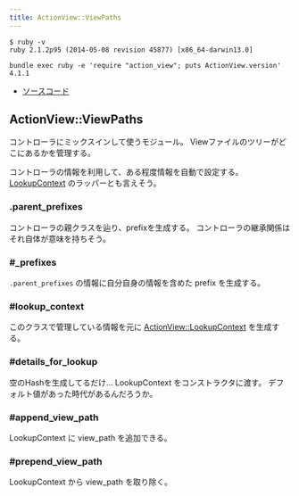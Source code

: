 ```yaml
---
title: ActionView::ViewPaths
---
```


```
$ ruby -v
ruby 2.1.2p95 (2014-05-08 revision 45877) [x86_64-darwin13.0]
```

```
bundle exec ruby -e 'require "action_view"; puts ActionView.version'
4.1.1
```

* [ソースコード](https://github.com/rails/rails/blob/v4.1.0/actionview/lib/action_view/view_paths.rb)

ActionView::ViewPaths
--------------------------------------------------------------------------------

コントローラにミックスインして使うモジュール。
Viewファイルのツリーがどこにあるかを管理する。

コントローラの情報を利用して、ある程度情報を自動で設定する。
[LookupContext](/action_view/lookup_context) のラッパーとも言えそう。

### .parent_prefixes

コントローラの親クラスを辿り、prefixを生成する。
コントローラの継承関係はそれ自体が意味を持ちそう。

### #_prefixes

`.parent_prefixes` の情報に自分自身の情報を含めた prefix を生成する。

### #lookup_context

このクラスで管理している情報を元に [ActionView::LookupContext](/action_view/lookup_context) を生成する。

### #details_for_lookup

空のHashを生成してるだけ… LookupContext をコンストラクタに渡す。
デフォルト値があった時代があるんだろうか。


### #append_view_path

LookupContext に view_path を追加できる。


### #prepend_view_path

LookupContext から view_path を取り除く。
